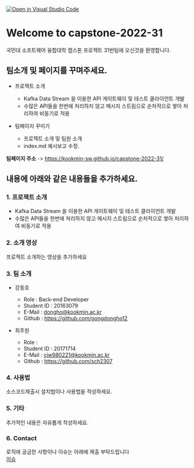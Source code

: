 [![Open in Visual Studio Code](https://classroom.github.com/assets/open-in-vscode-f059dc9a6f8d3a56e377f745f24479a46679e63a5d9fe6f495e02850cd0d8118.svg)](https://classroom.github.com/online_ide?assignment_repo_id=7224539&assignment_repo_type=AssignmentRepo)
# Welcome to capstone-2022-31

국민대 소프트웨어 융합대학 캡스톤 프로젝트 31번팀에 오신것을 환영합니다.

## 팀소개 및 페이지를 꾸며주세요.

- 프로젝트 소개
  - Kafka Data Stream 을 이용한 API 게이트웨이 및 테스트 클라이언트 개발
  - 수많은 API들을 한번에 처리하지 않고 메시지 스트림으로 순차적으로 쌓아 처리하여 비동기로 적용

- 팀페이지 꾸미기
  - 프로젝트 소개 및 팀원 소개
  - index.md 예시보고 수정.

**팀페이지 주소** -> https://kookmin-sw.github.io/capstone-2022-31/

## 내용에 아래와 같은 내용들을 추가하세요.

### 1. 프로잭트 소개
- Kafka Data Stream 을 이용한 API 게이트웨이 및 테스트 클라이언트 개발
- 수많은 API들을 한번에 처리하지 않고 메시지 스트림으로 순차적으로 쌓아 처리하여 비동기로 적용

### 2. 소개 영상

프로젝트 소개하는 영상을 추가하세요

### 3. 팀 소개

* 강동호
  * Role : Back-end Developer
  * Student ID : 20163079
  * E-Mail : dongho@kookmin.ac.kr
  * Github : https://github.com/gongdongho12
  
* 최주원
  * Role :
  * Student ID : 20171714
  * E-Mail : cjw980221@kookmin.ac.kr
  * Github : https://github.com/sch2307

### 4. 사용법

소스코드제출시 설치법이나 사용법을 작성하세요.

### 5. 기타

추가적인 내용은 자유롭게 작성하세요.

### 6. Contact
로직에 궁금한 사항이나 이슈는 아래에 제출 부탁드립니다  
[이슈](https://github.com/kookmin-sw/capstone-2022-31/issues)